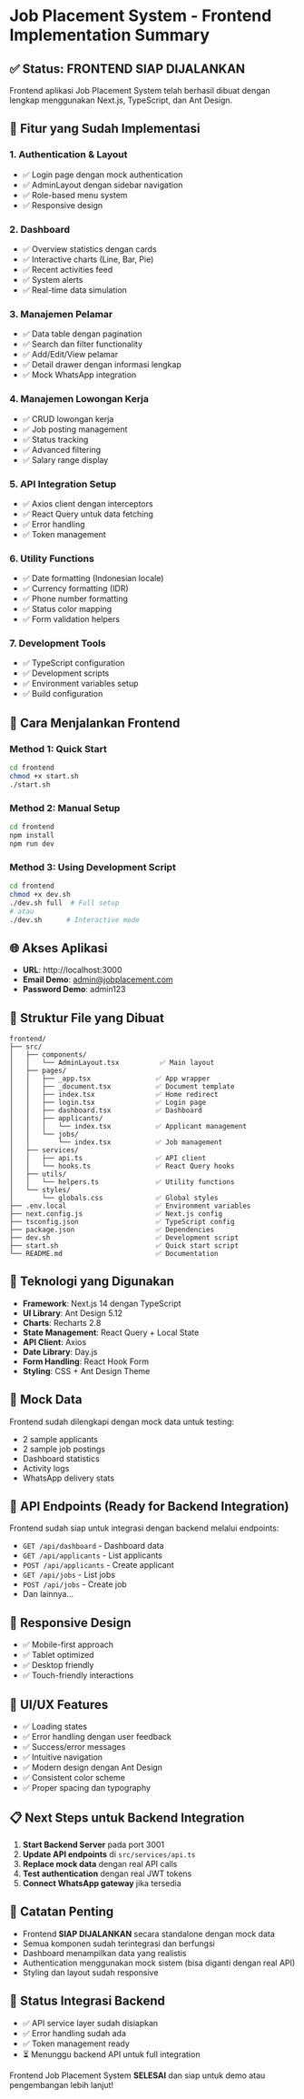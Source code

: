 # Job Placement System - Frontend Implementation Summary

## ✅ Status: FRONTEND SIAP DIJALANKAN

Frontend aplikasi Job Placement System telah berhasil dibuat dengan lengkap menggunakan Next.js, TypeScript, dan Ant Design.

## 🎯 Fitur yang Sudah Implementasi

### 1. **Authentication & Layout**
- ✅ Login page dengan mock authentication
- ✅ AdminLayout dengan sidebar navigation
- ✅ Role-based menu system
- ✅ Responsive design

### 2. **Dashboard**
- ✅ Overview statistics dengan cards
- ✅ Interactive charts (Line, Bar, Pie)
- ✅ Recent activities feed
- ✅ System alerts
- ✅ Real-time data simulation

### 3. **Manajemen Pelamar**
- ✅ Data table dengan pagination
- ✅ Search dan filter functionality
- ✅ Add/Edit/View pelamar
- ✅ Detail drawer dengan informasi lengkap
- ✅ Mock WhatsApp integration

### 4. **Manajemen Lowongan Kerja**
- ✅ CRUD lowongan kerja
- ✅ Job posting management
- ✅ Status tracking
- ✅ Advanced filtering
- ✅ Salary range display

### 5. **API Integration Setup**
- ✅ Axios client dengan interceptors
- ✅ React Query untuk data fetching
- ✅ Error handling
- ✅ Token management

### 6. **Utility Functions**
- ✅ Date formatting (Indonesian locale)
- ✅ Currency formatting (IDR)
- ✅ Phone number formatting
- ✅ Status color mapping
- ✅ Form validation helpers

### 7. **Development Tools**
- ✅ TypeScript configuration
- ✅ Development scripts
- ✅ Environment variables setup
- ✅ Build configuration

## 🚀 Cara Menjalankan Frontend

### Method 1: Quick Start
```bash
cd frontend
chmod +x start.sh
./start.sh
```

### Method 2: Manual Setup
```bash
cd frontend
npm install
npm run dev
```

### Method 3: Using Development Script
```bash
cd frontend
chmod +x dev.sh
./dev.sh full  # Full setup
# atau
./dev.sh      # Interactive mode
```

## 🌐 Akses Aplikasi

- **URL**: http://localhost:3000
- **Email Demo**: admin@jobplacement.com
- **Password Demo**: admin123

## 📁 Struktur File yang Dibuat

```
frontend/
├── src/
│   ├── components/
│   │   └── AdminLayout.tsx          ✅ Main layout
│   ├── pages/
│   │   ├── _app.tsx                ✅ App wrapper
│   │   ├── _document.tsx           ✅ Document template
│   │   ├── index.tsx               ✅ Home redirect
│   │   ├── login.tsx               ✅ Login page
│   │   ├── dashboard.tsx           ✅ Dashboard
│   │   ├── applicants/
│   │   │   └── index.tsx           ✅ Applicant management
│   │   └── jobs/
│   │       └── index.tsx           ✅ Job management
│   ├── services/
│   │   ├── api.ts                  ✅ API client
│   │   └── hooks.ts                ✅ React Query hooks
│   ├── utils/
│   │   └── helpers.ts              ✅ Utility functions
│   └── styles/
│       └── globals.css             ✅ Global styles
├── .env.local                      ✅ Environment variables
├── next.config.js                  ✅ Next.js config
├── tsconfig.json                   ✅ TypeScript config
├── package.json                    ✅ Dependencies
├── dev.sh                          ✅ Development script
├── start.sh                        ✅ Quick start script
└── README.md                       ✅ Documentation
```

## 🔧 Teknologi yang Digunakan

- **Framework**: Next.js 14 dengan TypeScript
- **UI Library**: Ant Design 5.12
- **Charts**: Recharts 2.8
- **State Management**: React Query + Local State
- **API Client**: Axios
- **Date Library**: Day.js
- **Form Handling**: React Hook Form
- **Styling**: CSS + Ant Design Theme

## 💾 Mock Data

Frontend sudah dilengkapi dengan mock data untuk testing:
- 2 sample applicants
- 2 sample job postings
- Dashboard statistics
- Activity logs
- WhatsApp delivery stats

## 🔗 API Endpoints (Ready for Backend Integration)

Frontend sudah siap untuk integrasi dengan backend melalui endpoints:
- `GET /api/dashboard` - Dashboard data
- `GET /api/applicants` - List applicants
- `POST /api/applicants` - Create applicant
- `GET /api/jobs` - List jobs
- `POST /api/jobs` - Create job
- Dan lainnya...

## 📱 Responsive Design

- ✅ Mobile-first approach
- ✅ Tablet optimized
- ✅ Desktop friendly
- ✅ Touch-friendly interactions

## 🎨 UI/UX Features

- ✅ Loading states
- ✅ Error handling dengan user feedback
- ✅ Success/error messages
- ✅ Intuitive navigation
- ✅ Modern design dengan Ant Design
- ✅ Consistent color scheme
- ✅ Proper spacing dan typography

## 📋 Next Steps untuk Backend Integration

1. **Start Backend Server** pada port 3001
2. **Update API endpoints** di `src/services/api.ts`
3. **Replace mock data** dengan real API calls
4. **Test authentication** dengan real JWT tokens
5. **Connect WhatsApp gateway** jika tersedia

## 🚨 Catatan Penting

- Frontend **SIAP DIJALANKAN** secara standalone dengan mock data
- Semua komponen sudah terintegrasi dan berfungsi
- Dashboard menampilkan data yang realistis
- Authentication menggunakan mock sistem (bisa diganti dengan real API)
- Styling dan layout sudah responsive

## 🔄 Status Integrasi Backend

- ✅ API service layer sudah disiapkan
- ✅ Error handling sudah ada
- ✅ Token management ready
- ⏳ Menunggu backend API untuk full integration

Frontend Job Placement System **SELESAI** dan siap untuk demo atau pengembangan lebih lanjut!
